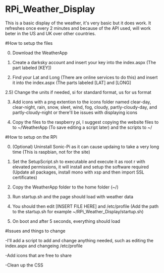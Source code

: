# RPi_Weather_Display

This is a basic display of the weather, it's very basic but it does work. It refreshes once every 2 minutes and because of the API used, will work beter in the US and UK over other countries.

#How to setup the files

0) Download the WeatherApp

1) Create a darksky account and insert your key into the index.aspx (The part labeled [KEY])

2) Find your Lat and Long (There are online services to do this) and insert it into the index.aspx (The parts labeled [LAT] and [LONG]

2.5) Change the units if needed, si for standard format, us for us format

3) Add icons with a png extention to the icons folder named clear-day, clear-night, rain, snow, sleet, wind, fog, cloudy, partly-cloudy-day, and partly-cloudy-night or there'll be issues with displaying icons

4) Copy the files to the raspberry pi, I suggest copying the website files to to ~/WeatherApp (To save editing a script later) and the scripts to ~/

#How to setup on the RPi

0) (Optional) Uninstall Sonic-Pi as it can cause updaing to take a very long time (This is raspbian, not for the site)

1) Set the SetupScript.sh to executable and execute it as root r with elevated permissions, it will install and setup the software required (Update all packages, install mono with xsp and then import SSL certificates)

2) Copy the WeatherApp folder to the home folder (~/)

3) Run startup.sh and the page should load with weather data

4) You should then edit [INSERT FILE HERE] and /etc/profile (Add the path to the startup.sh for example ~/RPi_Weather_Display/startup.sh)

5) On boot and after 5 seconds, everything should load

#Issues and things to change

-I'll add a script to add and change anything needed, such as editing the index.aspx and changeing /etc/profile 

-Add icons that are free to share

-Clean up the CSS
